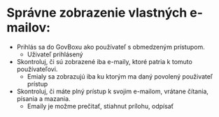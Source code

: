# Správne zobrazenie vlastných e-mailov:
- Prihlás sa do GovBoxu ako používateľ s obmedzeným prístupom.
  - Uživateľ prihlásený
- Skontroluj, či sú zobrazené iba e-maily, ktoré patria k tomuto používateľovi.
  - Emialy sa zobrazujú iba ku ktorým ma daný povolený použivateľ prístup
- Skontroluj, či máte plný prístup k svojim e-mailom, vrátane čítania, písania a mazania.
  - Emaily je možme prečitať, stiahnut prílohu, odpísať